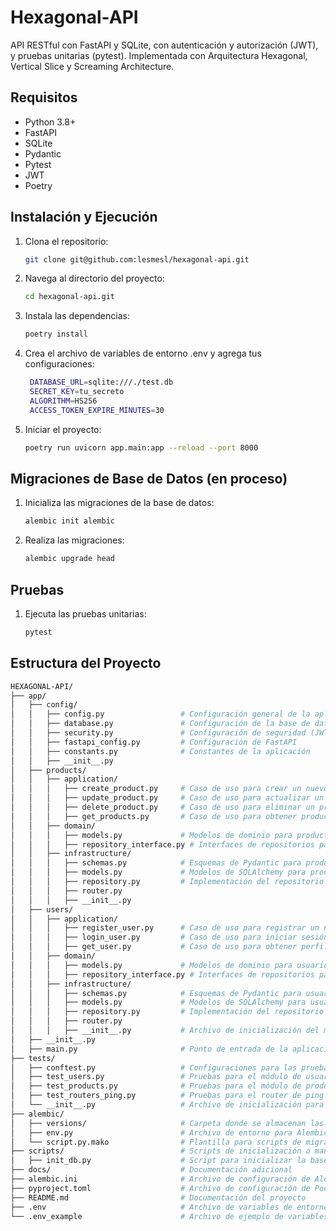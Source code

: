 # Hexagonal-API
API RESTful con FastAPI y SQLite, con autenticación y autorización (JWT), y pruebas unitarias (pytest). Implementada con Arquitectura Hexagonal, Vertical Slice y Screaming Architecture.

## Requisitos

- Python 3.8+
- FastAPI
- SQLite
- Pydantic
- Pytest
- JWT
- Poetry

## Instalación y Ejecución

1. Clona el repositorio:
   ``` bash
   git clone git@github.com:lesmesl/hexagonal-api.git
   ```
2. Navega al directorio del proyecto:
   ``` bash
   cd hexagonal-api.git
   ```
3. Instala las dependencias:
   ``` bash
   poetry install
   ```
4. Crea el archivo de variables de entorno .env y agrega tus configuraciones:

   ``` bash
    DATABASE_URL=sqlite:///./test.db
    SECRET_KEY=tu_secreto
    ALGORITHM=HS256
    ACCESS_TOKEN_EXPIRE_MINUTES=30
   ```
5. Iniciar el proyecto:
   ``` bash
   poetry run uvicorn app.main:app --reload --port 8000
   ```

## Migraciones de Base de Datos (en proceso)
1. Inicializa las migraciones de la base de datos:
   ``` bash
   alembic init alembic
   ```
2. Realiza las migraciones:
   ``` bash
   alembic upgrade head
   ```

## Pruebas
1. Ejecuta las pruebas unitarias:
   ``` bash
   pytest
   ```

## Estructura del Proyecto
``` bash
HEXAGONAL-API/
├── app/
│   ├── config/
│   │   ├── config.py                 # Configuración general de la aplicación y sus variables de entorno
│   │   ├── database.py               # Configuración de la base de datos y creación de sesiones
│   │   ├── security.py               # Configuración de seguridad (JWT, OAuth2, etc.)
│   │   ├── fastapi_config.py         # Configuración de FastAPI
│   │   ├── constants.py              # Constantes de la aplicación
│   │   ├── __init__.py               
│   ├── products/
│   │   ├── application/
│   │   │   ├── create_product.py     # Caso de uso para crear un nuevo producto
│   │   │   ├── update_product.py     # Caso de uso para actualizar un producto
│   │   │   ├── delete_product.py     # Caso de uso para eliminar un producto
│   │   │   ├── get_products.py       # Caso de uso para obtener productos
│   │   ├── domain/
│   │   │   ├── models.py             # Modelos de dominio para productos
│   │   │   ├── repository_interface.py # Interfaces de repositorios para productos
│   │   ├── infrastructure/
│   │   │   ├── schemas.py            # Esquemas de Pydantic para productos
│   │   │   ├── models.py             # Modelos de SQLAlchemy para productos
│   │   │   ├── repository.py         # Implementación del repositorio de productos
│   │   │   ├── router.py             
│   │   │   ├── __init__.py           
│   ├── users/
│   │   ├── application/
│   │   │   ├── register_user.py      # Caso de uso para registrar un nuevo usuario
│   │   │   ├── login_user.py         # Caso de uso para iniciar sesión de usuario
│   │   │   ├── get_user.py           # Caso de uso para obtener perfil de usuario
│   │   ├── domain/
│   │   │   ├── models.py             # Modelos de dominio para usuarios
│   │   │   ├── repository_interface.py # Interfaces de repositorios para usuarios
│   │   ├── infrastructure/
│   │   │   ├── schemas.py            # Esquemas de Pydantic para usuarios
│   │   │   ├── models.py             # Modelos de SQLAlchemy para usuarios
│   │   │   ├── repository.py         # Implementación del repositorio de usuarios
│   │   │   ├── router.py             
│   │   │   ├── __init__.py           # Archivo de inicialización del módulo infrastructure
│   ├── __init__.py                   
│   ├── main.py                       # Punto de entrada de la aplicación
├── tests/
│   ├── conftest.py                   # Configuraciones para las pruebas
│   ├── test_users.py                 # Pruebas para el módulo de usuarios
│   ├── test_products.py              # Pruebas para el módulo de productos
│   ├── test_routers_ping.py          # Pruebas para el router de ping
│   └── __init__.py                   # Archivo de inicialización para el módulo de pruebas
├── alembic/
│   ├── versions/                     # Carpeta donde se almacenan las migraciones
│   ├── env.py                        # Archivo de entorno para Alembic
│   └── script.py.mako                # Plantilla para scripts de migración
├── scripts/                          # Scripts de inicialización o mantenimiento
│   ├── init_db.py                    # Script para inicializar la base de datos
├── docs/                             # Documentación adicional
├── alembic.ini                       # Archivo de configuración de Alembic
├── pyproject.toml                    # Archivo de configuración de Poetry
├── README.md                         # Documentación del proyecto
├── .env                              # Archivo de variables de entorno
└── .env_example                      # Archivo de ejemplo de variables de entorno
``` 
